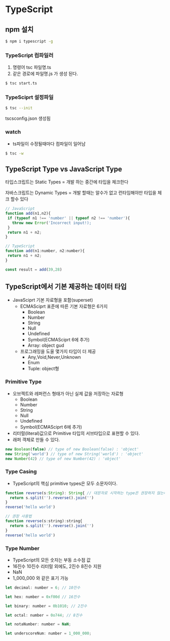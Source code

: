 # TypeScript

## npm 설치
```bash
$ npm i typescript -g
```

### TypeScript 컴파일러
1. 명령어 tsc 파일명.ts
2. 같은 경로에 파일명.js 가 생성 된다.
```bash
$ tsc start.ts
```

### TypeSciprt 설정파일
```bash
$ tsc --init
```
tscsconfig.json 생성됨

### watch

- ts파일이 수정될때마다 컴파일이 일어남
```bash
$ tsc -w
```
## TypeScript Type vs JavaScript Type

타입스크립트는 Static Types = 개발 하는 중간에 타입을 체크한다

자바스크립트는 Dynamic Types = 개발 할때는 알수가 없고 런타임해야만 타입을 체크 할수 있다

 ```js
 // JavaScript
function add(n1,n2){
  if (typeof n1 !== 'number' || typeof n2 !== 'number'){
    throw new Error('Incorrect input!);
  }
  return n1 + n2;
}

// TypeScript
function add(n1:number, n2:number){
  return n1 + n2;
}

const result = add(39,28)

```
## TypeScript에서 기본 제공하는 데이터 타입

- JavaSciprt 기본 자료형을 포함(superset)
  - ECMASciprt 표준에 따른 기본 자료형은 6가지
      - Boolean
      - Number
      - String
      - Null
      - Undefined
      - Symbol(ECMASciprt 6에 추가)
      - Array: object gud
  - 프로그래밍을 도울 몇가지 타입이 더 제공
      - Any,Void,Never,Unknown
      - Enum
      - Tuple: object형
### Primitive Type
- 오브젝트와 레퍼런스 형태가 아닌 실제 값을 저장하는 자료형
  - Boolean
  - Number
  - String
  - Null
  - Undefined
  - Symbol(ECMASciprt 6에 추가)
- 리터럴(literal)값으로 Primitive 타입의 서브타입으로 표현할 수 있다.
- 래퍼 객체로 만들 수 있다.
```js
new Boolean(false) // type of new Boolean(false) : 'object'
new String('world') // type of new String('world') : 'object'
new Number(42) // type of new Number(42) : 'object'
```

### Type Casing
- TypeScript의 핵심 primitive types은 모두 소문자이다.

```js
function reverse(s:String): String{ // 대문자로 시작하는 type은 권장하지 않는다(primitive tpye이 아니기 때문에)
  return s.split('').reverse().join('')
}
reverse('hello world')

// 권장 사용법
function reverse(s:string):string{
  return s.split('').reverse().join('')
}
reverse('hello world')
```

### Type Number
- TypeScript의 모든 숫자는 부동 소수점 값
- 16진수 10진수 리터럴 외에도, 2진수 8진수 지원
- NaN
- 1_000_000 와 같은 표기 가능
```js
let decimal: number = 6; // 10진수

let hex: number = 0xf00d // 16진수

let binary: number = 0b1010; // 2진수

let octal: number = 0o744; // 8진수

let notaNumber: number = NaN;

let underscoreNum: number = 1_000_000;
```